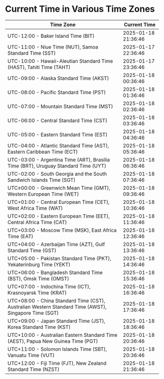 # Current Time in Various Time Zones

| Time Zone | Current Time |
|-----------|--------------|
| UTC-12:00 - Baker Island Time (BIT) | 2025-01-18 21:36:46 |
| UTC-11:00 - Niue Time (NUT), Samoa Standard Time (SST) | 2025-01-17 22:36:46 |
| UTC-10:00 - Hawaii-Aleutian Standard Time (HAST), Tahiti Time (TAHT) | 2025-01-17 23:36:46 |
| UTC-09:00 - Alaska Standard Time (AKST) | 2025-01-18 00:36:46 |
| UTC-08:00 - Pacific Standard Time (PST) | 2025-01-18 01:36:46 |
| UTC-07:00 - Mountain Standard Time (MST) | 2025-01-18 02:36:46 |
| UTC-06:00 - Central Standard Time (CST) | 2025-01-18 03:36:46 |
| UTC-05:00 - Eastern Standard Time (EST) | 2025-01-18 04:36:46 |
| UTC-04:00 - Atlantic Standard Time (AST), Eastern Caribbean Time (ECT) | 2025-01-18 05:36:46 |
| UTC-03:00 - Argentina Time (ART), Brasília Time (BRT), Uruguay Standard Time (UYT) | 2025-01-18 06:36:46 |
| UTC-02:00 - South Georgia and the South Sandwich Islands Time (SGT) | 2025-01-18 07:36:46 |
| UTC±00:00 - Greenwich Mean Time (GMT), Western European Time (WET) | 2025-01-18 09:36:46 |
| UTC+01:00 - Central European Time (CET), West Africa Time (WAT) | 2025-01-18 10:36:46 |
| UTC+02:00 - Eastern European Time (EET), Central Africa Time (CAT) | 2025-01-18 11:36:46 |
| UTC+03:00 - Moscow Time (MSK), East Africa Time (EAT) | 2025-01-18 12:36:46 |
| UTC+04:00 - Azerbaijan Time (AZT), Gulf Standard Time (GST) | 2025-01-18 13:36:46 |
| UTC+05:00 - Pakistan Standard Time (PKT), Yekaterinburg Time (YEKT) | 2025-01-18 14:36:46 |
| UTC+06:00 - Bangladesh Standard Time (BST), Omsk Time (OMST) | 2025-01-18 15:36:46 |
| UTC+07:00 - Indochina Time (ICT), Krasnoyarsk Time (KRAT) | 2025-01-18 16:36:46 |
| UTC+08:00 - China Standard Time (CST), Australian Western Standard Time (AWST), Singapore Time (SGT) | 2025-01-18 17:36:46 |
| UTC+09:00 - Japan Standard Time (JST), Korea Standard Time (KST) | 2025-01-18 18:36:46 |
| UTC+10:00 - Australian Eastern Standard Time (AEST), Papua New Guinea Time (PGT) | 2025-01-18 20:36:46 |
| UTC+11:00 - Solomon Islands Time (SBT), Vanuatu Time (VUT) | 2025-01-18 20:36:46 |
| UTC+12:00 - Fiji Time (FJT), New Zealand Standard Time (NZST) | 2025-01-18 21:36:46 |

